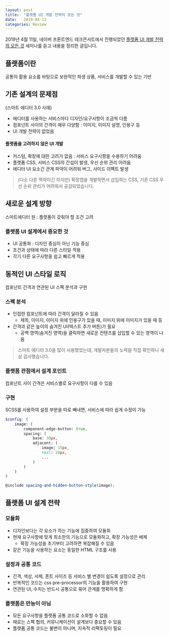 ```yaml
---
layout: post
title:  "플랫폼 UI 개발 전략의 모든 것"
date:   2019-04-12
categories: Review
---
```


2019년 4월 11일, 네이버 프론트엔드 테크콘서트에서 진행되었던 [플랫폼 UI 개발 전략의 모든 것](https://www.slideshare.net/NaverEngineering/naver-tech-concertfe2019-ui) 세미나를 듣고 내용을 정리한 글입니다.

## 플랫폼이란
공통의 활용 요소를 바탕으로 보완적인 파생 상품, 서비스를 개발할 수 있는 기반

## 기존 설계의 문제점
(스마트 에디터 3.0 사례)
* 에디터를 사용하는 서비스마다 디자인/요구사항이 조금씩 다름
* 컴포넌트 사이의 간격이 매우 다양함 : 이미지, 이미지 설명, 인용구 등
* UI 개발 전략이 없었음

#### 플랫폼을 고려하지 않은 UI 개발
* 커스텀, 확장에 대한 고려가 없음 : 서비스 요구사항을 수용하기 어려움
* 플랫폼 CSS, 서비스 CSS의 간섭이 발생, 우선 순위 관리 어려움
* 에디터 UI 요소간 관계 파악이 어려워 버그, 사이드 이펙트 발생

> (다소 다른 맥락이긴 하지만) 확장앱을 개발하면서 삽입하는 CSS, 기존 CSS 우선 순위 관리가 어려워서 공감되었습니다.

## 새로운 설계 방향
스마트에디터 원 : 플랫폼이 갖춰야 할 조건 고려

### 플랫폼 UI 설계에서 중요한 것
* UI 공통화 : 디자인 중심이 아닌 기능 중심
* 조건과 상태에 따라 다른 스타일 적용
* 각기 다른 요구사항을 쉽고 빠르게 적용

## 동적인 UI 스타일 로직
컴포넌트 간격과 연관된 UI 스펙 분석과 구현

### 스펙 분석
* 인접한 컴포넌트에 따라 간격이 달라질 수 있음
	* 제목, 이미지, 이미지 위에 인용구가 있을 때, 이미지 위에 이미지가 있을 때 등
* 간격과 같은 높이의 숨겨진 UI(텍스트 추가 버튼)가 필요
	* 공백 영역(숨겨진 영역)을 클릭하면 새로운 컨텐츠를 삽입할 수 있는 영역이 나옴

> 스마트 에디터 3.0을 많이 사용했었는데, 개발자분들의 노력을 직접 확인하니 새삼 감사했습니다.

### 플랫폼 관점에서 설계 포인트
컴포넌트 사이 간격은 서비스별로 요구사항이 다를 수 있음

### 구현
SCSS를 사용하여 설정 부분을 따로 빼내면, 서비스에 따라 쉽게 수정이 가능
```scss
$config: (
    image: (
        component-edge-button: true,
        spacing: (
            base: 30px,
            adjacent: (
                image: 15px,
                text: 20px,
                ...
            )
        )
    )
)

@include spacing-and-hidden-button-style(image);
```

## 플랫폼 UI 설계 전략
### 모듈화
* 디자인보다는 각 요소가 하는 기능에 집중하여 모듈화
* 현재 요구사항에 맞게 최소한의 기능으로 모듈화하고, 확장 가능성은 배제
	* 확장 가능성을 초기부터 고려하면 복잡해질 수 있음
* 같은 기능을 사용하는 요소는 동일한 HTML 구조를 사용

### 설정과 공통 코드
* 간격, 색상, 서체, 폰트 사이즈 등 서비스 별 변경이 쉽도록 설정으로 관리
* 반복적인 코드는 css pre-processor의 기능을 활용하여 구현
* 연관된 UI, 수치는 반드시 공통으로 묶어 관계를 명확하게 함

### 플랫폼은 만능이 아님
* 모든 요구사항을 플랫폼 공통 코드로 소화할 수 없음
* 때로는 스펙 협의, 커뮤니케이션이 설계보다 중요할 수 있음
* 플랫폼 공통 코드는 불변이 아니며, 지속적 리팩토링이 필요
